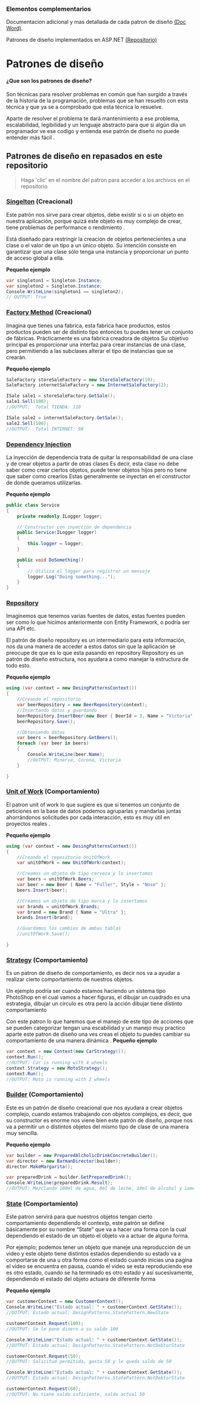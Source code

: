 ### Elementos complementarios 
Documentacion adicional y mas detallada de cada patron de diseño [(Doc Word)](https://1drv.ms/w/s!AgoIQHtvH_IShbY4jst9pVloaKYgTg?e=oy0KvY).

Patrones de diseño implementados en ASP.NET [(Repositorio) ]()

# Patrones de diseño
#### ¿Que son los patrones de diseño?
Son técnicas para resolver problemas en común que han surgido a través de la historia de la programación, problemas que se han resuelto con esta técnica y que ya se a comprobado que esta técnica lo resuelve.

Aparte de resolver el problema te dará mantenimiento a ese problema, escalabilidad, legibilidad y un lenguaje abstracto para que si algún día un programador ve ese codigo y entienda ese patrón de diseño no puede entender más fácil .

## Patrones de diseño en repasados en este repositorio
> Haga 'clic' en el nombre del patron para acceder a los archivos en el repositorio
### [Singelton](https://github.com/JairMora21/PatronesDeDiseno/tree/master/Singelton) (Creacional)
Este patrón nos sirve para crear objetos, debe existir si o si un objeto en nuestra aplicación, porque quizá este objeto es muy complejo de crear, tiene problemas de performance o rendimiento .

Está diseñado para restringir la creación de objetos pertenecientes a una clase o el valor de un tipo a un único objeto. Su intención consiste en garantizar que una clase sólo tenga una instancia y proporcionar un punto de acceso global a ella.

**Pequeño ejemplo**
```csharp
var singleton1 = Singleton.Instance;
var singleton2 = Singleton.Instance;
Console.WriteLine(singleton1 == singleton2);
// OUTPUT: True
```

### [Factory Method](https://github.com/JairMora21/PatronesDeDiseno/tree/master/FactoryPattern) (Creacional)
Imagina que tienes una fabrica, esta fabrica hace productos, estos productos pueden ser de distinto tipo entonces tu puedes tener un conjunto de fábricas. Prácticamente es una fabrica creadora de objetos
Su objetivo principal es proporcionar una interfaz para crear instancias de una clase, pero permitiendo a las subclases alterar el tipo de instancias que se crearán.

**Pequeño ejemplo**
```csharp
SaleFactory storeSaleFactory = new StoreSaleFactory(10);
SaleFactory internetSaleFactory = new InternetSaleFactory(2);

ISale sale1 = storeSaleFactory.GetSale();
sale1.Sell(100);
//OUTPUT:  Total TIENDA: 110

ISale sale2 = internetSaleFactory.GetSale();
sale2.Sell(100);
//OUTPUT:  Total INTERNET: 98
```

### [Dependency Injection](https://github.com/JairMora21/PatronesDeDiseno/tree/master/DependencyInjection)
La inyección de dependencia trata de quitar la responsabilidad de una clase y de crear objetos a partir de otras clases 
Es decir, esta clase no debe saber como crear ciertos objetos, puede tener objetos hijos pero no tiene que saber como crearlos 
Estas generalmente se inyectan en el constructor de donde queramos utilizarlas.

**Pequeño ejemplo**
```csharp
public class Service
{
    private readonly ILogger logger;

    // Constructor con inyección de dependencia
    public Service(ILogger logger)
    {
        this.logger = logger;
    }

    public void DoSomething()
    {
        // Utiliza el logger para registrar un mensaje
        logger.Log("Doing something...");
    }
}
```
### [Repository](https://github.com/JairMora21/PatronesDeDiseno/tree/master/RepositoryPattern)
Imaginemos que tenemos varias fuentes de datos, estas fuentes pueden ser como lo que hicimos anteriormente con Entity Framework, o podría ser una API etc.

El patrón de diseño repository es un intermediario para esta información, nos da una manera de acceder a estos datos sin que la aplicación se preocupe de que es lo que esta pasando en repository 
Repository es un patrón de diseño estructura, nos ayudara a como manejar la estructura de todo esto.

**Pequeño ejemplo**
```csharp
using (var context = new DesingPatternsContext())
{
    //Creando el repositorio
    var beerRepository = new BeerRepository(context);
    //Insertando datos y guardando
    beerRepository.InsertBeer(new Beer { BeerId = 3, Name = "Victoria", Style = "Miche" });
    beerRepository.Save();

    //Obteniendo datos
    var beers = beerRepository.GetBeers();
    foreach (var beer in beers)
    {
        Console.WriteLine(beer.Name);
        //OUTPUT: Minerva, Corona, Victoria
    }

}
```

### [Unit of Work](https://github.com/JairMora21/PatronesDeDiseno/tree/master/UnitOfWorkPattern) (Comportamiento)
El patron unit of work lo que sugiere es que si tenemos un conjunto de peticiones en la base de datos podemos agruparlas y mandarlas juntas ahorrándonos solicitudes por cada interacción, esto es muy útil en proyectos reales .

**Pequeño ejemplo**
```csharp
using (var context = new DesingPatternsContext())
{
    //Creando el repositorio UnitOfWork
    var unitOfWork = new UnitOfWork(context);

    //Creamos un objeto de tipo cerveza y lo insertamos
    var beers = unitOfWork.Beers;
    var beer = new Beer { Name = "Fuller", Style = "Nose" };
    beers.Insert(beer);

    //Creamos un objeto de tipo marca y lo insertamos
    var brands = unitOfWork.Brands;
    var brand = new Brand { Name = "Ultra" };
    brands.Insert(brand);

    //Guardamos los cambios de ambas tablas
    //unitOfWork.Save();

}
```

### [Strategy](https://github.com/JairMora21/PatronesDeDiseno/tree/master/StrategyPattern) (Comportamiento)
Es un patron de diseño de comportamiento, es decir nos va a ayudar a realizar cierto comportamiento de nuestros objetos.

Un ejemplo podría ser cuando estamos haciendo un sistema tipo PhotoShop en el cual vamos a hacer figuras, el dibujar un cuadrado es una estrategia, dibujar un circulo es otra pero la acción dibujar tiene distinto comportamiento 

Con este patron lo que haremos que el manejo de este tipo de acciones que se pueden categorizar tengan una escabilidad y un manejo muy practico aparte este patron de diseño una ves creas el objeto tu puedes cambiar su comportamiento de una manera dinámica 
.
**Pequeño ejemplo**
```csharp
var context = new Context(new CarStrategy());
context.Run();
//OUTPUT: Car is running with 4 wheels
context.Strategy = new MotoStrategy();
context.Run();
//OUTPUT: Moto is running with 2 wheels
```

### [Builder](https://github.com/JairMora21/PatronesDeDiseno/tree/master/BuilderPattern) (Comportamiento)
Este es un patrón de diseño creacional que nos ayudara a crear objetos complejo, cuando estamos trabajando con objetos complejos, es decir, que su constructor es enorme nos viene bien este patrón de diseño, porque nos va a permitir un o distintos objetos del mismo tipo de clase de una manera muy sencilla.


**Pequeño ejemplo**
```csharp
var builder = new PreparedAlcholicDrinkConcreteBuilder();
var director = new BarmanDirector(builder);
director.MakeMargarita();

var preparedDrink = builder.GetPreparedDrink();
Console.WriteLine(preparedDrink.Result);
//OUTPUT: Mezclando 100ml de agua, 0ml de leche, 10ml de alcohol y Lemon, Salt, Tequila
```


### [State](https://github.com/JairMora21/PatronesDeDiseno/tree/master/StatePattern) (Comportamiento)
Este patron servirá para que nuestros objetos tengan cierto comportamiento dependiendo el contextp, este patrón se define básicamente por su nombre “State” que va a hacer una forma con la cual dependiendo el estado de un objeto el objeto va a actuar de alguna forma.

Por ejemplo; podemos tener un objeto que maneje una reproducción de un video y este objeto tiene distintos estados dependiendo su estado va a comportarse de una u otra forma como el estado cuando inicias una pagina el video se encuentra en pausa, cuando el video se esta reproduciendo ese es otro estado, cuando se ha terminado es otro estado y así sucesivamente, dependiendo el estado del objeto actuara de diferente forma 


**Pequeño ejemplo**
```csharp
var customerContext = new CustomerContext();
Console.WriteLine("Estado actual: " + customerContext.GetState());
//OUTPUT: Estado actual: DesignPatterns.StatePattern.NewState

customerContext.Request(100);
//OUTPUT: Se le pone dinero a su saldo 100

Console.WriteLine("Estado actual: " + customerContext.GetState());
//OUTPUT: Estado actual: DesignPatterns.StatePattern.NotDebtorState

customerContext.Request(50);
//OUTPUT: Solicitud permitida, gasta 50 y le queda saldo de 50

Console.WriteLine("Estado actual: " + customerContext.GetState());
//OUTPUT: Estado actual: DesignPatterns.StatePattern.NotDebtorState

customerContext.Request(60);
//OUTPUT: No tiene saldo suficiente, saldo actual 50
```

